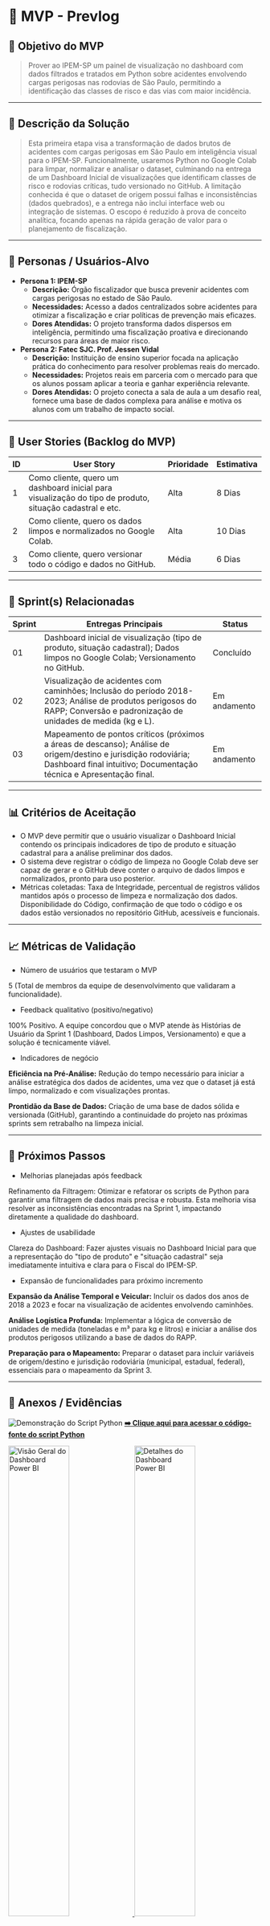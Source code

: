 # 📌 MVP - Prevlog

## 🎯 Objetivo do MVP
> Prover ao IPEM-SP um painel de visualização no dashboard com dados filtrados e tratados em Python sobre acidentes envolvendo cargas perigosas nas rodovias de São Paulo, permitindo a identificação das classes de risco e das vias com maior incidência.  

---

## 📝 Descrição da Solução
> Esta primeira etapa visa a transformação de dados brutos de acidentes com cargas perigosas em São Paulo em inteligência visual para o IPEM-SP. Funcionalmente, usaremos Python no Google Colab para limpar, normalizar e analisar o dataset, culminando na entrega de um Dashboard Inicial de visualizações que identificam classes de risco e rodovias críticas, tudo versionado no GitHub. A limitação conhecida é que o dataset de origem possui falhas e inconsistências (dados quebrados), e a entrega não inclui interface web ou integração de sistemas. O escopo é reduzido à prova de conceito analítica, focando apenas na rápida geração de valor para o planejamento de fiscalização.

---

## 👥 Personas / Usuários-Alvo
- **Persona 1: IPEM-SP**
    * **Descrição:** Órgão fiscalizador que busca prevenir acidentes com cargas perigosas no estado de São Paulo.
    * **Necessidades:** Acesso a dados centralizados sobre acidentes para otimizar a fiscalização e criar políticas de prevenção mais eficazes.
    * **Dores Atendidas:** O projeto transforma dados dispersos em inteligência, permitindo uma fiscalização proativa e direcionando recursos para áreas de maior risco.  
- **Persona 2: Fatec SJC. Prof. Jessen Vidal**
    * **Descrição:** Instituição de ensino superior focada na aplicação prática do conhecimento para resolver problemas reais do mercado.
    * **Necessidades:** Projetos reais em parceria com o mercado para que os alunos possam aplicar a teoria e ganhar experiência relevante.
    * **Dores Atendidas:** O projeto conecta a sala de aula a um desafio real, fornece uma base de dados complexa para análise e motiva os alunos com um trabalho de impacto social.
---

## 🔑 User Stories (Backlog do MVP)
| ID  | User Story                                                                 | Prioridade | Estimativa |
|-----|-----------------------------------------------------------------------------|------------|------------|
| 1 | Como cliente, quero um dashboard inicial para visualização do tipo de produto, situação cadastral e etc.         | Alta       |  8 Dias   |
| 2 | 	Como cliente, quero os dados limpos e normalizados no Google Colab.         | Alta      | 10 Dias   |
| 3 | Como cliente, quero versionar todo o código e dados no GitHub.         | Média      | 6 Dias   |

---

## 📅 Sprint(s) Relacionadas
| Sprint | Entregas Principais                          | Status   |
|--------|----------------------------------------------|----------|
| 01     | Dashboard inicial de visualização (tipo de produto, situação cadastral); Dados limpos no Google Colab; Versionamento no GitHub.                        | Concluído|
| 02     | Visualização de acidentes com caminhões; Inclusão do período 2018-2023; Análise de produtos perigosos do RAPP; Conversão e padronização de unidades de medida (kg e L).                           | Em andamento |
| 03     | Mapeamento de pontos críticos (próximos a áreas de descanso); Análise de origem/destino e jurisdição rodoviária; Dashboard final intuitivo; Documentação técnica e Apresentação final.                           | Em andamento |

---

## 📊 Critérios de Aceitação
- O MVP deve permitir que o usuário visualizar o Dashboard Inicial contendo os principais indicadores de tipo de produto e situação cadastral para a análise preliminar dos dados.  
- O sistema deve registrar o código de limpeza no Google Colab deve ser capaz de gerar e o GitHub deve conter o arquivo de dados limpos e normalizados, pronto para uso posterior.  
- Métricas coletadas: Taxa de Integridade, percentual de registros válidos mantidos após o processo de limpeza e normalização dos dados. Disponibilidade do Código, confirmação de que todo o código e os dados estão versionados no repositório GitHub, acessíveis e funcionais.  

---

## 📈 Métricas de Validação
- Número de usuários que testaram o MVP

 5 (Total de membros da equipe de desenvolvimento que validaram a funcionalidade).  
- Feedback qualitativo (positivo/negativo) 

100% Positivo. A equipe concordou que o MVP atende às Histórias de Usuário da Sprint 1 (Dashboard, Dados Limpos, Versionamento) e que a solução é tecnicamente viável.
- Indicadores de negócio  

**Eficiência na Pré-Análise:** Redução do tempo necessário para iniciar a análise estratégica dos dados de acidentes, uma vez que o dataset já está limpo, normalizado e com visualizações prontas.

**Prontidão da Base de Dados:** Criação de uma base de dados sólida e versionada (GitHub), garantindo a continuidade do projeto nas próximas sprints sem retrabalho na limpeza inicial.

---

## 🚀 Próximos Passos
- Melhorias planejadas após feedback

Refinamento da Filtragem: Otimizar e refatorar os scripts de Python para garantir uma filtragem de dados mais precisa e robusta. Esta melhoria visa resolver as inconsistências encontradas na Sprint 1, impactando diretamente a qualidade do dashboard.

- Ajustes de usabilidade  

Clareza do Dashboard: Fazer ajustes visuais no Dashboard Inicial para que a representação do "tipo de produto" e "situação cadastral" seja imediatamente intuitiva e clara para o Fiscal do IPEM-SP.

- Expansão de funcionalidades para próximo incremento  

**Expansão da Análise Temporal e Veicular:** Incluir os dados dos anos de 2018 a 2023 e focar na visualização de acidentes envolvendo caminhões.

**Análise Logística Profunda:** Implementar a lógica de conversão de unidades de medida (toneladas e m³ para kg e litros) e iniciar a análise dos produtos perigosos utilizando a base de dados do RAPP.

**Preparação para o Mapeamento:** Preparar o dataset para incluir variáveis de origem/destino e jurisdição rodoviária (municipal, estadual, federal), essenciais para o mapeamento da Sprint 3.

---

## 📂 Anexos / Evidências
![Demonstração do Script Python](https://github.com/user-attachments/assets/e2bd0a89-77c8-43a9-baf5-c69fe3ce36d7)
**[➡️ Clique aqui para acessar o código-fonte do script Python](https://colab.research.google.com/drive/1qR-ixf_FR2FrlbDQna8Yg0tBSB3W6wUf?usp=sharing
)**

<a href="https://app.powerbi.com/groups/me/reports/2b6b8923-e4ea-4d7a-bdb7-d0d25faae3bf?ctid=cf72e2bd-7a2b-4783-bdeb-39d57b07f76f&pbi_source=linkShare" target="_blank">
  <img src="https://github.com/user-attachments/assets/5323ee0b-ad62-4099-9c0d-dc172833e484" alt="Visão Geral do Dashboard Power BI" width="49%">
</a>

<a href="https://app.powerbi.com/groups/me/reports/2b6b8923-e4ea-4d7a-bdb7-d0d25faae3bf?ctid=cf72e2bd-7a2b-4783-bdeb-39d57b07f76f&pbi_source=linkShare" target="_blank">
  <img src="https://github.com/user-attachments/assets/da27a543-44ce-43ce-8997-d1ba761664db" alt="Detalhes do Dashboard Power BI" width="49%">
</a>
⬆️ Clique em uma das imagens para acessar o Power Bi.
